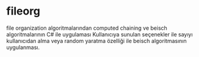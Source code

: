 # fileorg
file organization algoritmalarından computed chaining ve beisch algoritmalarının C# ile uygulaması
Kullanıcıya sunulan seçenekler ile sayıyı kullanıcıdan alma veya random yaratma özelliği ile beisch algoritmasının uygulanması.
